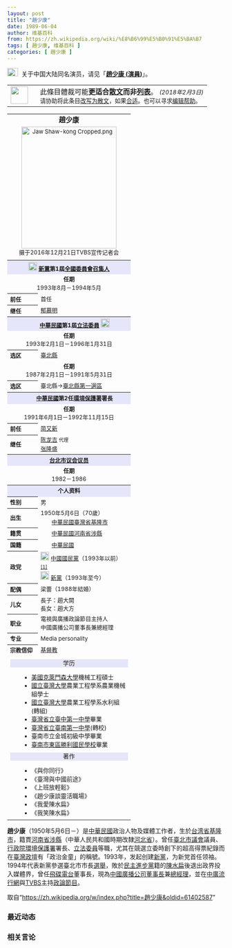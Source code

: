 ```yaml
---
layout: post
title: "趙少康"
date: 1989-06-04
author: 维基百科
from: https://zh.wikipedia.org/wiki/%E8%B6%99%E5%B0%91%E5%BA%B7
tags: [ 趙少康, 维基百科 ]
categories: [ 趙少康 ]
---
```

<div class="mw-parser-output"><div role="note" class="hatnote navigation-not-searchable"><a href="/wiki/Wikipedia:%E6%B6%88%E6%AD%A7%E4%B9%89" title="Wikipedia:消歧义"><img alt="Disambig gray.svg" src="//upload.wikimedia.org/wikipedia/commons/thumb/5/5f/Disambig_gray.svg/25px-Disambig_gray.svg.png" decoding="async" width="25" height="19" srcset="//upload.wikimedia.org/wikipedia/commons/thumb/5/5f/Disambig_gray.svg/38px-Disambig_gray.svg.png 1.5x, //upload.wikimedia.org/wikipedia/commons/thumb/5/5f/Disambig_gray.svg/50px-Disambig_gray.svg.png 2x" data-file-width="220" data-file-height="168"></a>&nbsp;&nbsp;关于中国大陆同名演员，请见「<b><a href="/wiki/%E8%B6%99%E5%B0%91%E5%BA%B7_(%E6%BC%94%E5%93%A1)" title="趙少康 (演員)">趙少康 (演員)</a></b>」。</div>

<table class="box-Prose plainlinks metadata ambox ambox-style ambox-Prose" role="presentation"><tbody><tr><td class="mbox-image"><div style="width:52px"><img alt="" src="//upload.wikimedia.org/wikipedia/commons/thumb/f/f2/Edit-clear.svg/40px-Edit-clear.svg.png" decoding="async" width="40" height="40" srcset="//upload.wikimedia.org/wikipedia/commons/thumb/f/f2/Edit-clear.svg/60px-Edit-clear.svg.png 1.5x, //upload.wikimedia.org/wikipedia/commons/thumb/f/f2/Edit-clear.svg/80px-Edit-clear.svg.png 2x" data-file-width="48" data-file-height="48"></div></td><td class="mbox-text"><span class="mbox-text-span">此條目體裁可能<b>更适合<a href="/wiki/Wikipedia:PROSE" class="mw-redirect" title="Wikipedia:PROSE">散文</a>而非<a href="/wiki/Wikipedia:%E6%A0%BC%E5%BC%8F%E6%89%8B%E5%86%8A/%E5%88%97%E8%A1%A8" class="mw-redirect" title="Wikipedia:格式手冊/列表">列表</a></b>。<span class="hide-when-compact"></span> <small class="date-container"><i>(<span class="date">2018年2月3日</span>)</i></small><span class="hide-when-compact"><br><small>请协助将此条目<a class="external text" href="https://zh.wikipedia.org/w/index.php?title=%E8%B6%99%E5%B0%91%E5%BA%B7&amp;action=edit">改写为散文</a>，如果<a href="/wiki/Wikipedia:%E6%A0%BC%E5%BC%8F%E6%89%8B%E5%86%8A/%E5%B5%8C%E5%85%A5%E5%88%97%E8%A1%A8" title="Wikipedia:格式手冊/嵌入列表">合适</a>。也可以寻求<a href="/wiki/Help:%E7%BC%96%E8%BE%91%E9%A1%B5%E9%9D%A2" title="Help:编辑页面">编辑帮助</a>。</small></span><span class="hide-when-compact"></span></span></td></tr></tbody></table>
<table class="infobox vcard" cellspacing="3" style="border-spacing:3px;width:22em;text-align:left;font-size:small;line-height:1.5em"><tbody><tr><th colspan="2" style="text-align:center;font-size:125%;font-weight:bold;font-size: 120%;"><span class="fn">趙少康</span></th></tr><tr><td colspan="2" style="text-align:center"><a href="/wiki/File:Jaw_Shaw-kong_Cropped.png" class="image"><img alt="Jaw Shaw-kong Cropped.png" src="//upload.wikimedia.org/wikipedia/commons/thumb/b/bb/Jaw_Shaw-kong_Cropped.png/220px-Jaw_Shaw-kong_Cropped.png" decoding="async" width="220" height="282" srcset="//upload.wikimedia.org/wikipedia/commons/b/bb/Jaw_Shaw-kong_Cropped.png 1.5x" data-file-width="234" data-file-height="300"></a><div>摄于2016年12月21日TVBS宣传记者会</div></td></tr><tr><td colspan="2" style="text-align:center;"></td></tr><tr><th colspan="2" style="text-align:center;background:lavender;;"><span style="height:20px; width:20px; display:inline-block; border-radius:10px"><img alt="" src="//upload.wikimedia.org/wikipedia/commons/thumb/3/32/LogoCNP.svg/20px-LogoCNP.svg.png" decoding="async" title="新黨" width="20" height="20" srcset="//upload.wikimedia.org/wikipedia/commons/thumb/3/32/LogoCNP.svg/30px-LogoCNP.svg.png 1.5x, //upload.wikimedia.org/wikipedia/commons/thumb/3/32/LogoCNP.svg/40px-LogoCNP.svg.png 2x" data-file-width="300" data-file-height="306"></span>&nbsp;<a href="/wiki/%E6%96%B0%E9%BB%A8" title="新黨">新黨</a>第1屆<a href="/wiki/%E6%96%B0%E9%BB%A8#歷任領導人" title="新黨">全國委員會召集人</a></th></tr><tr><td colspan="2" style="text-align:center;border-bottom:none;"><span class="nowrap"><b>任期</b></span><br>1993年8月－1994年5月</td></tr><tr><th scope="row" style="text-align:left;white-space:nowrap; text-align:left;">前任</th><td style="">首任</td></tr><tr><th scope="row" style="text-align:left;white-space:nowrap; text-align:left;">继任</th><td style=""><a href="/wiki/%E9%83%81%E6%85%95%E6%98%8E" title="郁慕明">郁慕明</a></td></tr><tr><th colspan="2" style="text-align:center;background:lavender;;"><span class="flagicon"><img alt="" src="//upload.wikimedia.org/wikipedia/commons/thumb/7/72/Flag_of_the_Republic_of_China.svg/22px-Flag_of_the_Republic_of_China.svg.png" decoding="async" width="22" height="15" class="thumbborder" srcset="//upload.wikimedia.org/wikipedia/commons/thumb/7/72/Flag_of_the_Republic_of_China.svg/33px-Flag_of_the_Republic_of_China.svg.png 1.5x, //upload.wikimedia.org/wikipedia/commons/thumb/7/72/Flag_of_the_Republic_of_China.svg/44px-Flag_of_the_Republic_of_China.svg.png 2x" data-file-width="900" data-file-height="600">&nbsp;</span><a href="/wiki/%E4%B8%AD%E8%8F%AF%E6%B0%91%E5%9C%8B" title="中華民國">中華民國</a>第1屆<a href="/wiki/%E7%AB%8B%E6%B3%95%E9%99%A2" title="立法院">立法委員</a> <a href="/wiki/File:ROC_Legislative_Yuan_Seal.svg" class="image"><img alt="ROC Legislative Yuan Seal.svg" src="//upload.wikimedia.org/wikipedia/commons/thumb/8/84/ROC_Legislative_Yuan_Seal.svg/20px-ROC_Legislative_Yuan_Seal.svg.png" decoding="async" width="20" height="20" srcset="//upload.wikimedia.org/wikipedia/commons/thumb/8/84/ROC_Legislative_Yuan_Seal.svg/30px-ROC_Legislative_Yuan_Seal.svg.png 1.5x, //upload.wikimedia.org/wikipedia/commons/thumb/8/84/ROC_Legislative_Yuan_Seal.svg/40px-ROC_Legislative_Yuan_Seal.svg.png 2x" data-file-width="500" data-file-height="490"></a></th></tr><tr><td colspan="2" style="text-align:center;border-bottom:none;"><span class="nowrap"><b>任期</b></span><br>1993年2月1日－1996年1月31日</td></tr><tr><th scope="row" style="text-align:left;white-space:nowrap; text-align:left;">选区</th><td style=""><a href="/wiki/%E8%87%BA%E5%8C%97%E7%B8%A3" class="mw-redirect" title="臺北縣">臺北縣</a></td></tr><tr><td colspan="2" style="text-align:center;border-bottom:none;"><span class="nowrap"><b>任期</b></span><br>1987年2月1日－1991年5月31日</td></tr><tr><th scope="row" style="text-align:left;white-space:nowrap; text-align:left;">选区</th><td style="">臺北縣→<a href="/w/index.php?title=%E8%87%BA%E5%8C%97%E7%B8%A3%E7%AC%AC%E4%B8%80%E9%81%B8%E5%8D%80&amp;action=edit&amp;redlink=1" class="new" title="臺北縣第一選區（页面不存在）">臺北縣第一選區</a></td></tr><tr><th colspan="2" style="text-align:center;background:lavender;;"><span class="flagicon"><img alt="" src="//upload.wikimedia.org/wikipedia/commons/thumb/7/72/Flag_of_the_Republic_of_China.svg/22px-Flag_of_the_Republic_of_China.svg.png" decoding="async" width="22" height="15" class="thumbborder" srcset="//upload.wikimedia.org/wikipedia/commons/thumb/7/72/Flag_of_the_Republic_of_China.svg/33px-Flag_of_the_Republic_of_China.svg.png 1.5x, //upload.wikimedia.org/wikipedia/commons/thumb/7/72/Flag_of_the_Republic_of_China.svg/44px-Flag_of_the_Republic_of_China.svg.png 2x" data-file-width="900" data-file-height="600">&nbsp;</span><a href="/wiki/%E4%B8%AD%E8%8F%AF%E6%B0%91%E5%9C%8B" title="中華民國">中華民國</a>第2任<a href="/wiki/%E8%A1%8C%E6%94%BF%E9%99%A2%E7%92%B0%E5%A2%83%E4%BF%9D%E8%AD%B7%E7%BD%B2" title="行政院環境保護署">環境保護署</a>署長</th></tr><tr><td colspan="2" style="text-align:center;border-bottom:none;"><span class="nowrap"><b>任期</b></span><br>1991年6月1日－1992年11月15日</td></tr><tr><th scope="row" style="text-align:left;white-space:nowrap; text-align:left;">前任</th><td style=""><a href="/wiki/%E7%AE%80%E5%8F%88%E6%96%B0" class="mw-redirect" title="简又新">简又新</a></td></tr><tr><th scope="row" style="text-align:left;white-space:nowrap; text-align:left;">继任</th><td style=""><a href="/w/index.php?title=%E9%99%88%E9%BE%99%E5%90%89&amp;action=edit&amp;redlink=1" class="new" title="陈龙吉（页面不存在）">陈龙吉</a> <small>代理</small><br><a href="/w/index.php?title=%E5%BC%A0%E9%9A%86%E7%9B%9B&amp;action=edit&amp;redlink=1" class="new" title="张隆盛（页面不存在）">张隆盛</a></td></tr><tr><th colspan="2" style="text-align:center;background:lavender;;"><a href="/wiki/%E5%8F%B0%E5%8C%97%E5%B8%82%E8%AD%B0%E6%9C%83" class="mw-redirect" title="台北市議會">台北市议会</a><a href="/wiki/%E8%AE%AE%E5%91%98" class="mw-redirect" title="议员">议员</a></th></tr><tr><td colspan="2" style="text-align:center;border-bottom:none;"><span class="nowrap"><b>任期</b></span><br>1982－1986</td></tr><tr style="display:none"><td colspan="2">
</td></tr><tr><th colspan="2" style="text-align:center;background:lavender;">个人资料</th></tr><tr><th scope="row" style="text-align:left;white-space:nowrap;;">性别</th><td style="">男</td></tr><tr><th scope="row" style="text-align:left;white-space:nowrap;;">出生</th><td style=""><span style="display:none"> (<span class="bday">1950-05-06</span>) </span>1950年5月6日<span class="noprint ForceAgeToShow">（<span class="currentage"></span>70歲）</span><br><span class="birthplace"><span class="flagicon"><img alt="" src="//upload.wikimedia.org/wikipedia/commons/thumb/7/72/Flag_of_the_Republic_of_China.svg/22px-Flag_of_the_Republic_of_China.svg.png" decoding="async" width="22" height="15" class="thumbborder" srcset="//upload.wikimedia.org/wikipedia/commons/thumb/7/72/Flag_of_the_Republic_of_China.svg/33px-Flag_of_the_Republic_of_China.svg.png 1.5x, //upload.wikimedia.org/wikipedia/commons/thumb/7/72/Flag_of_the_Republic_of_China.svg/44px-Flag_of_the_Republic_of_China.svg.png 2x" data-file-width="900" data-file-height="600">&nbsp;</span><a href="/wiki/%E4%B8%AD%E8%8F%AF%E6%B0%91%E5%9C%8B" title="中華民國">中華民國</a><a href="/wiki/%E8%87%BA%E7%81%A3%E7%9C%81" title="臺灣省">臺灣省</a><a href="/wiki/%E5%9F%BA%E9%9A%86%E5%B8%82" title="基隆市">基隆市</a></span></td></tr><tr><th scope="row" style="text-align:left;white-space:nowrap;;">籍贯</th><td style=""><span class="flagicon"><img alt="" src="//upload.wikimedia.org/wikipedia/commons/thumb/7/72/Flag_of_the_Republic_of_China.svg/22px-Flag_of_the_Republic_of_China.svg.png" decoding="async" width="22" height="15" class="thumbborder" srcset="//upload.wikimedia.org/wikipedia/commons/thumb/7/72/Flag_of_the_Republic_of_China.svg/33px-Flag_of_the_Republic_of_China.svg.png 1.5x, //upload.wikimedia.org/wikipedia/commons/thumb/7/72/Flag_of_the_Republic_of_China.svg/44px-Flag_of_the_Republic_of_China.svg.png 2x" data-file-width="900" data-file-height="600">&nbsp;</span><a href="/wiki/%E4%B8%AD%E8%8F%AF%E6%B0%91%E5%9C%8B" title="中華民國">中華民國</a><a href="/wiki/%E6%B2%B3%E5%8D%97%E7%9C%81_(%E4%B8%AD%E8%8F%AF%E6%B0%91%E5%9C%8B)" title="河南省 (中華民國)">河南省</a><a href="/wiki/%E6%B6%89%E5%8E%BF" title="涉县">涉縣</a></td></tr><tr><th scope="row" style="text-align:left;white-space:nowrap;;">国籍</th><td style=""><span class="flagicon"><img alt="" src="//upload.wikimedia.org/wikipedia/commons/thumb/7/72/Flag_of_the_Republic_of_China.svg/22px-Flag_of_the_Republic_of_China.svg.png" decoding="async" width="22" height="15" class="thumbborder" srcset="//upload.wikimedia.org/wikipedia/commons/thumb/7/72/Flag_of_the_Republic_of_China.svg/33px-Flag_of_the_Republic_of_China.svg.png 1.5x, //upload.wikimedia.org/wikipedia/commons/thumb/7/72/Flag_of_the_Republic_of_China.svg/44px-Flag_of_the_Republic_of_China.svg.png 2x" data-file-width="900" data-file-height="600">&nbsp;</span><a href="/wiki/%E4%B8%AD%E8%8F%AF%E6%B0%91%E5%9C%8B" title="中華民國">中華民國</a></td></tr><tr><th scope="row" style="text-align:left;white-space:nowrap;;">政党</th><td style=""><span style="height:20px; width:20px; display:inline-block; border-radius:10px"><img alt="中國國民黨" src="//upload.wikimedia.org/wikipedia/commons/thumb/a/a1/Emblem_of_the_Kuomintang.svg/20px-Emblem_of_the_Kuomintang.svg.png" decoding="async" title="中國國民黨" width="20" height="20" srcset="//upload.wikimedia.org/wikipedia/commons/thumb/a/a1/Emblem_of_the_Kuomintang.svg/30px-Emblem_of_the_Kuomintang.svg.png 1.5x, //upload.wikimedia.org/wikipedia/commons/thumb/a/a1/Emblem_of_the_Kuomintang.svg/40px-Emblem_of_the_Kuomintang.svg.png 2x" data-file-width="600" data-file-height="600"></span>&nbsp;<a href="/wiki/%E4%B8%AD%E5%9C%8B%E5%9C%8B%E6%B0%91%E9%BB%A8" title="中國國民黨">中國國民黨</a>（1993年以前）<sup id="cite_ref-1" class="reference"><a href="#cite_note-1">[1]</a></sup><br><span style="height:20px; width:20px; display:inline-block; border-radius:10px"><img alt="" src="//upload.wikimedia.org/wikipedia/commons/thumb/3/32/LogoCNP.svg/20px-LogoCNP.svg.png" decoding="async" title="新黨" width="20" height="20" srcset="//upload.wikimedia.org/wikipedia/commons/thumb/3/32/LogoCNP.svg/30px-LogoCNP.svg.png 1.5x, //upload.wikimedia.org/wikipedia/commons/thumb/3/32/LogoCNP.svg/40px-LogoCNP.svg.png 2x" data-file-width="300" data-file-height="306"></span>&nbsp;<a href="/wiki/%E6%96%B0%E9%BB%A8" title="新黨">新黨</a>（1993年至今）</td></tr><tr><th scope="row" style="text-align:left;white-space:nowrap;;">配偶</th><td style=""><span itemscope="" itemtype="https://zh.wikipedia.org/wiki/趙少康"><span itemprop="spouse">梁蕾</span>（1988年結婚）</span></td></tr><tr><th scope="row" style="text-align:left;white-space:nowrap;;">儿女</th><td style="">長子：趙大開<br>長女：趙大方</td></tr><tr><th scope="row" style="text-align:left;white-space:nowrap;;">职业</th><td style="">電視與廣播政論節目主持人<br>中國廣播公司董事長兼總經理</td></tr><tr><th scope="row" style="text-align:left;white-space:nowrap;;">专业</th><td style="">Media personality</td></tr><tr><th scope="row" style="text-align:left;white-space:nowrap;;">宗教信仰</th><td style=""><a href="/wiki/%E5%9F%BA%E7%9D%A3%E6%95%99" title="基督教">基督教</a></td></tr><tr><td colspan="2" style="text-align:center;"></td></tr><tr><td colspan="2" style="text-align:center;"><div class="NavFrame collapsed" style="border: none; padding: 0;">
<div class="NavHead" style="font-size: 105%; background: lavender;">学历</div>
<ul class="NavContent" style="list-style: none none; margin-left: 0; text-align: left; font-size: 105%; margin-top: 0; margin-bottom: 0; line-height: inherit;"><li style="line-height: inherit; margin: 0"><ul class="NavContent" style="margin-left: 0;padding:0 0.2em 0.2em;">
<ul><li><a href="/wiki/%E7%BE%8E%E5%9C%8B" class="mw-redirect" title="美國">美國</a><a href="/wiki/%E5%85%8B%E8%8E%B1%E9%97%A8%E6%A3%AE%E5%A4%A7%E5%AD%A6" title="克莱门森大学">克萊門森大學</a>機械工程碩士</li>
<li><a href="/wiki/%E5%9C%8B%E7%AB%8B%E8%87%BA%E7%81%A3%E5%A4%A7%E5%AD%B8" title="國立臺灣大學">國立臺灣大學</a>農業工程學系農業機械組學士</li>
<li><a href="/wiki/%E5%9C%8B%E7%AB%8B%E8%87%BA%E7%81%A3%E5%A4%A7%E5%AD%B8" title="國立臺灣大學">國立臺灣大學</a>農業工程學系水利組(轉組)</li>
<li><a href="/wiki/%E8%87%BA%E4%B8%AD%E5%B8%82%E7%AB%8B%E8%87%BA%E4%B8%AD%E7%AC%AC%E4%B8%80%E9%AB%98%E7%B4%9A%E4%B8%AD%E7%AD%89%E5%AD%B8%E6%A0%A1" title="臺中市立臺中第一高級中等學校">臺灣省立臺中第一中學</a>畢業</li>
<li><a href="/wiki/%E5%9C%8B%E7%AB%8B%E8%87%BA%E5%8D%97%E7%AC%AC%E4%B8%80%E9%AB%98%E7%B4%9A%E4%B8%AD%E5%AD%B8" title="國立臺南第一高級中學">臺灣省立臺南第一中學</a>(轉校)</li>
<li>臺南市立金城初級中學畢業</li>
<li><a href="/wiki/%E8%87%BA%E5%8D%97%E5%B8%82%E6%9D%B1%E5%8D%80%E5%8B%9D%E5%88%A9%E5%9C%8B%E6%B0%91%E5%B0%8F%E5%AD%B8" title="臺南市東區勝利國民小學">臺南市東區勝利國民學校</a>畢業</li></ul></ul></li></ul>
</div></td></tr><tr><td colspan="2" style="text-align:center;"><div class="NavFrame collapsed" style="border: none; padding: 0;">
<div class="NavHead" style="font-size: 105%; background: lavender;">著作</div>
<ul class="NavContent" style="list-style: none none; margin-left: 0; text-align: left; font-size: 105%; margin-top: 0; margin-bottom: 0; line-height: inherit;"><li style="line-height: inherit; margin: 0"><ul class="NavContent" style="margin-left: 0;padding:0 0.2em 0.2em;">
<ul><li>《與你同行》</li>
<li>《臺灣與中國前途》</li>
<li>《上班放輕鬆》</li>
<li>《趙少康談靈活職場》</li>
<li>《我愛陳水扁》</li>
<li>《我笑陳水扁》</li></ul></ul></li></ul>
</div></td></tr><tr style="display:none"><td colspan="2">
</td></tr></tbody></table>
<p><b>趙少康</b>（1950年5月6日<span class="useeditintro" title="Template:BLP editintro">－</span>）是<a href="/wiki/%E4%B8%AD%E8%8F%AF%E6%B0%91%E5%9C%8B" title="中華民國">中華民國</a>政治人物及媒體工作者，生於<a href="/wiki/%E5%8F%B0%E6%B9%BE%E7%9C%81" class="mw-redirect" title="台湾省">台湾省</a><a href="/wiki/%E5%9F%BA%E9%9A%86%E5%B8%82" title="基隆市">基隆市</a>，籍貫<a href="/wiki/%E6%B2%B3%E5%8D%97%E7%9C%81_(%E4%B8%AD%E8%8F%AF%E6%B0%91%E5%9C%8B)" title="河南省 (中華民國)">河南省</a><a href="/wiki/%E6%B6%89%E5%8E%BF" title="涉县">涉縣</a>（中華人民共和國時期改隸<a href="/wiki/%E6%B2%B3%E5%8C%97%E7%9C%81" title="河北省">河北省</a>）。曾任<a href="/wiki/%E8%87%BA%E5%8C%97%E5%B8%82%E8%AD%B0%E6%9C%83" title="臺北市議會">臺北市議會</a>議員、<a href="/wiki/%E8%A1%8C%E6%94%BF%E9%99%A2%E7%92%B0%E5%A2%83%E4%BF%9D%E8%AD%B7%E7%BD%B2" title="行政院環境保護署">行政院環境保護署</a>署長、<a href="/wiki/%E7%AB%8B%E6%B3%95%E5%A7%94%E5%93%A1" class="mw-redirect" title="立法委員">立法委員</a>等職，尤其在競選立委時創下的超高得票紀錄而在<a href="/wiki/%E8%87%BA%E7%81%A3%E6%94%BF%E5%A3%87" class="mw-redirect" title="臺灣政壇">臺灣政壇</a>有「政治金童」的稱號。1993年，发起创建<a href="/wiki/%E6%96%B0%E9%BB%A8" title="新黨">新黨</a>，为新党首任领袖。1994年代表新黨參選臺北市市長<a href="/wiki/1994%E5%B9%B4%E4%B8%AD%E8%8F%AF%E6%B0%91%E5%9C%8B%E7%9C%81%E5%B8%82%E9%95%B7%E6%9A%A8%E7%9C%81%E5%B8%82%E8%AD%B0%E5%93%A1%E9%81%B8%E8%88%89" title="1994年中華民國省市長暨省市議員選舉">選舉</a>，敗於<a href="/wiki/%E6%B0%91%E4%B8%BB%E9%80%B2%E6%AD%A5%E9%BB%A8" title="民主進步黨">民主進步黨</a>籍的<a href="/wiki/%E9%99%B3%E6%B0%B4%E6%89%81" title="陳水扁">陳水扁</a>後退出政界投入媒體界，曾任<a href="/wiki/%E9%A3%9B%E7%A2%9F%E9%9B%BB%E5%8F%B0" class="mw-redirect" title="飛碟電台">飛碟電台</a>董事長，現為<a href="/wiki/%E4%B8%AD%E5%9C%8B%E5%BB%A3%E6%92%AD%E5%85%AC%E5%8F%B8" title="中國廣播公司">中國廣播公司</a><a href="/wiki/%E8%91%A3%E4%BA%8B%E9%95%B7" title="董事長">董事長</a>兼<a href="/wiki/%E7%B8%BD%E7%B6%93%E7%90%86" class="mw-redirect" title="總經理">總經理</a>，並在<a href="/wiki/%E4%B8%AD%E5%BB%A3%E6%B5%81%E8%A1%8C%E7%B6%B2" title="中廣流行網">中廣流行網</a>與<a href="/wiki/TVBS_(%E9%A0%BB%E9%81%93)" title="TVBS (頻道)">TVBS</a>主持<a href="/wiki/%E6%94%BF%E8%AB%96%E7%AF%80%E7%9B%AE" title="政論節目">政論節目</a>。
</p>
</div><noscript><img src="//zh.wikipedia.org/wiki/Special:CentralAutoLogin/start?type=1x1" alt="" title="" width="1" height="1" style="border: none; position: absolute;"></noscript>
<div class="printfooter">取自“<a dir="ltr" href="https://zh.wikipedia.org/w/index.php?title=趙少康&amp;oldid=61402587">https://zh.wikipedia.org/w/index.php?title=趙少康&amp;oldid=61402587</a>”</div><div id="recent-news"><h3>最近动态</h3><ul></ul></div><div id="open-opinion"><h3>相关言论</h3><ul></ul></div>